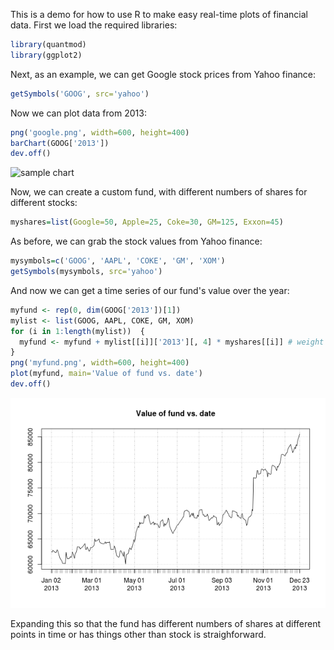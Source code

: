 This is a demo for how to use R to make easy real-time plots of financial data. First we load the required libraries: 
```r
library(quantmod)
library(ggplot2)
```
Next, as an example, we can get Google stock prices from Yahoo finance:
```r
getSymbols('GOOG', src='yahoo')
```
Now we can plot data from 2013: 
```r
png('google.png', width=600, height=400)
barChart(GOOG['2013'])
dev.off()
```
![sample chart](https://raw.github.com/bkandel/Rquant/master/google.png)

Now, we can create a custom fund, with different numbers of shares for different stocks: 
```r
myshares=list(Google=50, Apple=25, Coke=30, GM=125, Exxon=45)
``` 
As before, we can grab the stock values from Yahoo finance:
```r
mysymbols=c('GOOG', 'AAPL', 'COKE', 'GM', 'XOM')
getSymbols(mysymbols, src='yahoo')
```
And now we can get a time series of our fund's value over the year: 
```r
myfund <- rep(0, dim(GOOG['2013'])[1])
mylist <- list(GOOG, AAPL, COKE, GM, XOM)
for (i in 1:length(mylist))  {
  myfund <- myfund + mylist[[i]]['2013'][, 4] * myshares[[i]] # weight by number of shares
}
png('myfund.png', width=600, height=400)
plot(myfund, main='Value of fund vs. date')
dev.off()
```
![our fund](myfund.png)

Expanding this so that the fund has different numbers of shares at different points in time or has things other than stock is straighforward. 

